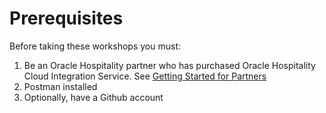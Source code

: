 # Prerequisites

Before taking these workshops you must:

1. Be an Oracle Hospitality partner who has purchased Oracle Hospitality Cloud Integration Service.  See [Getting Started for Partners](https://docs.oracle.com/cd/F29336_01/doc.201/f27480/t_getting_started_for_partners.htm#OHIPU-GettingStartedForPartnersforOracleH-7C79CA4E)
2. Postman installed
3. Optionally, have a Github account
